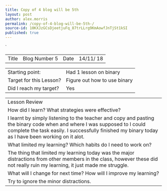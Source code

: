 ```yaml
---
title: Copy of 4 blog will be 5th 
layout: post
author: alex.morris
permalink: /copy-of-4-blog-will-be-5th-/
source-id: 10KXJzGCsDjeetjuFq_87trLLrg9KmAowfJnTjSt1kSI
published: true
---
```

`

<table>
  <tr>
    <td>Title</td>
    <td>Blog Number 5</td>
    <td>Date</td>
    <td>14/11/
18</td>
  </tr>
</table>


<table>
  <tr>
    <td>Starting point:</td>
    <td>
Had 1 lesson on binary</td>
  </tr>
  <tr>
    <td>Target for this Lesson?</td>
    <td>Figure out how to use binary</td>
  </tr>
  <tr>
    <td>Did I reach my target? 
</td>
    <td>Yes</td>
  </tr>
</table>


<table>
  <tr>
    <td>Lesson Review</td>
  </tr>
  <tr>
    <td>How did I learn? What strategies were effective? </td>
  </tr>
  <tr>
    <td> I learnt by simply listening to the teacher and copy and pasting the binary code when and where I was supposed to I could complete the task easily. I successfully finished my binary today as I have been working on it alot. </td>
  </tr>
  <tr>
    <td>What limited my learning? Which habits do I need to work on? </td>
  </tr>
  <tr>
    <td>The thing that limited my learning today was the major distractions from other members in the class, however these did not really ruin my learning, it just made me struggle. </td>
  </tr>
  <tr>
    <td>What will I change for next time? How will I improve my learning?</td>
  </tr>
  <tr>
    <td>Try to ignore the minor distractions.</td>
  </tr>
</table>


